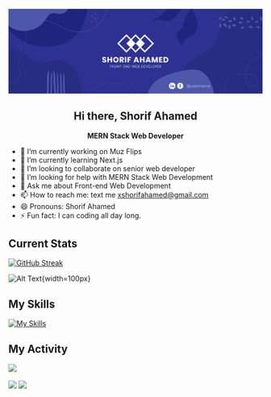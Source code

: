 
![Alt Text](https://raw.githubusercontent.com/shorif2/shorif2/main/wepik-blue-business-twitter-header-20231209065233RxFa.png)

<div align="center">

<h2 align="center">
 Hi there, Shorif Ahamed
</h2>

</div>

<p align="center">
  <b>MERN Stack Web Developer</b>
</p>


- 🔭 I’m currently working on Muz Flips
- 🌱 I’m currently learning Next.js
- 👯 I’m looking to collaborate on senior web developer
- 🤔 I’m looking for help with MERN Stack Web Development
- 💬 Ask me about Front-end Web Development
- 📫 How to reach me: text me <xshorifahamed@gmail.com>
- 😄 Pronouns: Shorif Ahamed
- ⚡ Fun fact: I can coding  all day long.






## Current Stats

[![GitHub Streak](https://github-readme-streak-stats.herokuapp.com?user=shorif2&card_width=850)]([https://git.io/streak-stats](https://api.githubtrends.io/user/svg/shorif2/langs?time_range=one_year&theme=classic))


![Alt Text](http://github-profile-summary-cards.vercel.app/api/cards/profile-details?username=shorif2&theme=default){width=100px}

  
## My Skills

 [![My Skills](https://skillicons.dev/icons?i=js,html,css,tailwind,mongodb,react,figma,firebase,ts,vscode)](https://skillicons.dev)

 
 ## My Activity
![](http://github-profile-summary-cards.vercel.app/api/cards/profile-details?username=shorif2&theme=default)

![](http://github-profile-summary-cards.vercel.app/api/cards/repos-per-language?username=shorif2&theme=default) ![](http://github-profile-summary-cards.vercel.app/api/cards/most-commit-language?username=shorif2&theme=default)



